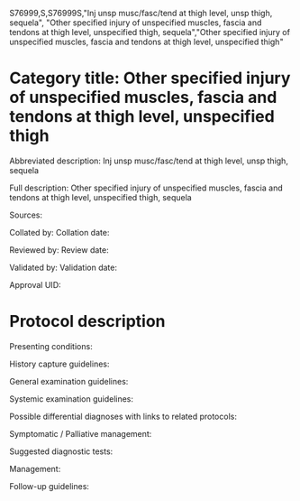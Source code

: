 S76999,S,S76999S,"Inj unsp musc/fasc/tend at thigh level, unsp thigh, sequela", "Other specified injury of unspecified muscles, fascia and tendons at thigh level, unspecified thigh, sequela","Other specified injury of unspecified muscles, fascia and tendons at thigh level, unspecified thigh"
# Category title: Other specified injury of unspecified muscles, fascia and tendons at thigh level, unspecified thigh

Abbreviated description: Inj unsp musc/fasc/tend at thigh level, unsp thigh, sequela

Full description: Other specified injury of unspecified muscles, fascia and tendons at thigh level, unspecified thigh, sequela

Sources:

Collated by:
Collation date:

Reviewed by:
Review date:

Validated by:
Validation date:

Approval UID:

# Protocol description

Presenting conditions:

History capture guidelines:

General examination guidelines:

Systemic examination guidelines:

Possible differential diagnoses with links to related protocols:

Symptomatic / Palliative management:

Suggested diagnostic tests:

Management:

Follow-up guidelines:
